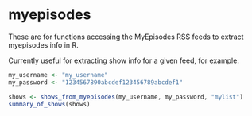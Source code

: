 # myepisodes

These are for functions accessing the MyEpisodes RSS feeds to extract myepisodes info in R.

Currently useful for extracting show info for a given feed, for example:

```R
my_username <- "my_username"
my_password <- "1234567890abcdef123456789abcdef1"

shows <- shows_from_myepisodes(my_username, my_password, "mylist")
summary_of_shows(shows)
```
